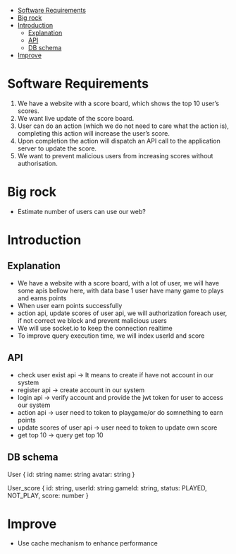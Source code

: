  
- [Software Requirements](#software-requirements)
- [Big rock](#big-rock)
- [Introduction](#introduction)
  - [Explanation](#explanation)
  - [API](#api)
  - [DB schema](#db-schema)
- [Improve](#improve)

# Software Requirements
1. We have a website with a score board, which shows the top 10 user’s scores.
2. We want live update of the score board.
3. User can do an action (which we do not need to care what the action is), completing this action will increase the user’s score.
4. Upon completion the action will dispatch an API call to the application server to update the score.
5. We want to prevent malicious users from increasing scores without authorisation.

# Big rock
- Estimate number of users can use our web?

# Introduction
## Explanation
- We have a website with a score board, with a lot of user, we will have some apis bellow here, with data base 1 user have many game to plays and earns points
- When user earn points successfully 
- action api, update scores of user api, we will authorization foreach user, if not correct we block and prevent malicious users
- We will use socket.io to keep the connection realtime
- To improve query execution time, we will index userId and score

## API
- check user exist api -> It means to create if have not account in our system
- register api -> create account in our system
- login api -> verify account and provide the jwt token for user to access our system
- action api -> user need to token to playgame/or do somnething to earn points
- update scores of user api -> user need to token to update own score
- get top 10 -> query get top 10

## DB schema

User
{
  id: string
  name: string
  avatar: string
}

User_score
{
  id: string,
  userId: string
  gameId: string,
  status: PLAYED, NOT_PLAY,
  score: number
}

# Improve

- Use cache mechanism to enhance performance

